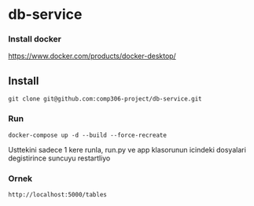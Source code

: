 # db-service

### Install docker
https://www.docker.com/products/docker-desktop/

## Install

```
git clone git@github.com:comp306-project/db-service.git
```

### Run
```
docker-compose up -d --build --force-recreate
```
Usttekini sadece 1 kere runla, run.py ve app klasorunun icindeki dosyalari degistirince suncuyu restartliyo

### Ornek
```
http://localhost:5000/tables
```
